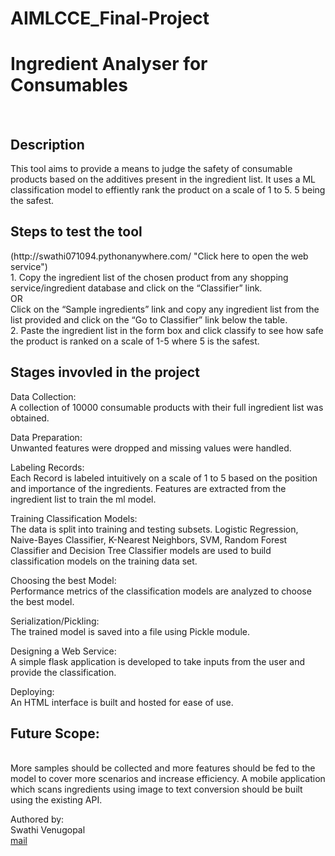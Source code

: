# AIMLCCE_Final-Project
<h1>Ingredient Analyser
for Consumables</h1>
<br>
<h2>Description</h2>
This tool aims to provide a means to judge the safety of consumable products based on the additives present in the ingredient list.
It uses a ML classification model to effiently rank the product on a scale of 1 to 5. 5 being the safest.

<h2>Steps to test the tool</h2>
(http://swathi071094.pythonanywhere.com/ "Click here to open the web service")<br>
1. Copy the ingredient list of the chosen product from any shopping service/ingredient database and click on the
“Classifier” link.<br>
OR<br>
Click on the “Sample ingredients” link and copy any ingredient list from the list provided and click on the “Go to Classifier”
link below the table.<br>
2. Paste the ingredient list in the form box and click classify to see how safe the product is ranked on a scale of 1-5 where 5
is the safest.
<br>
<h2>Stages invovled in the project</h2>

Data Collection:<br>
A collection of 10000 consumable products with their full ingredient list was obtained.

Data Preparation:<br>
Unwanted features were dropped and missing values were handled.

Labeling Records:<br>
Each Record is labeled intuitively on a scale of 1 to 5 based on the position and importance of the ingredients. Features are extracted from the ingredient list to train the ml model.

Training Classification Models:<br>
The data is split into training and testing subsets. Logistic Regression, Naive-Bayes     Classifier, K-Nearest Neighbors, SVM, Random Forest Classifier and  Decision Tree Classifier models are used to build classification models on the training data set.

Choosing the best Model:<br>
Performance metrics of the classification models are analyzed to choose the best model.

Serialization/Pickling:<br>
The trained model is saved into a file using Pickle module.

Designing a Web Service:<br>
A simple flask application is developed to take inputs from the user and provide the  classification.

Deploying:<br>
An HTML interface is built and hosted for ease of use.

<h2>Future Scope:</h2><br>
More samples should be collected and more features should be fed to the model to cover more scenarios and increase efficiency.
A mobile application which scans ingredients using image to text conversion should be built using the existing API.

Authored by:<br>
Swathi Venugopal<br>
[mail](mailto:swa094@gmail.com "gmail")

